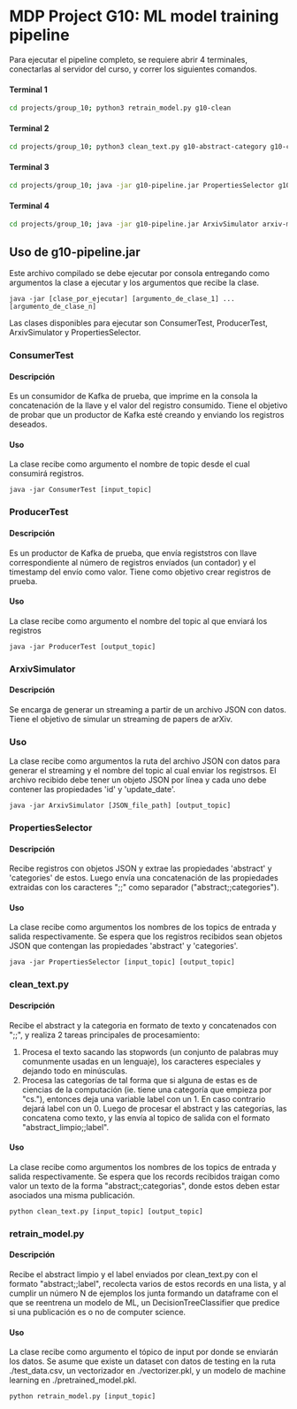 ﻿# MDP Project G10: ML model training pipeline

Para ejecutar el pipeline completo, se requiere abrir 4 terminales, conectarlas al servidor del curso, y correr los siguientes comandos.

#### Terminal 1
```bash
cd projects/group_10; python3 retrain_model.py g10-clean
```

#### Terminal 2
```bash
cd projects/group_10; python3 clean_text.py g10-abstract-category g10-clean
```

#### Terminal 3
```bash
cd projects/group_10; java -jar g10-pipeline.jar PropertiesSelector g10-papers g10-abstract-category
```

#### Terminal 4
```bash
cd projects/group_10; java -jar g10-pipeline.jar ArxivSimulator arxiv-metadata-oai-snapshot.json g10-papers
```

## Uso de g10-pipeline.jar
Este archivo compilado se debe ejecutar por consola entregando como argumentos la clase a ejecutar y los argumentos que recibe la clase.
```
java -jar [clase_por_ejecutar] [argumento_de_clase_1] ... [argumento_de_clase_n]
```

Las clases disponibles para ejecutar son ConsumerTest, ProducerTest, ArxivSimulator y PropertiesSelector.

### ConsumerTest
#### Descripción
Es un consumidor de Kafka de prueba, que imprime en la consola la concatenación de la llave y el valor del registro consumido. Tiene el objetivo de probar que un productor de Kafka esté creando y enviando los registros deseados. 
#### Uso
La clase recibe como argumento el nombre de topic desde el cual consumirá registros.

```
java -jar ConsumerTest [input_topic]
```

### ProducerTest
#### Descripción
Es un productor de Kafka de prueba, que envía registstros con llave correspondiente al número de registros envíados (un contador) y el timestamp del envío como valor. Tiene como objetivo crear registros de prueba.
#### Uso
La clase recibe como argumento el nombre del topic al que enviará los registros

```
java -jar ProducerTest [output_topic]
```

### ArxivSimulator
#### Descripción
Se encarga de generar un streaming a partir de un archivo JSON con datos. Tiene el objetivo de simular un streaming de papers de arXiv.
### Uso
La clase recibe como argumentos la ruta del archivo JSON con datos para generar el streaming y el nombre del topic al cual enviar los registrsos. El archivo recibido debe tener un objeto JSON por línea y cada uno debe contener las propiedades 'id' y 'update_date'.

```
java -jar ArxivSimulator [JSON_file_path] [output_topic]
```

### PropertiesSelector
#### Descripción
Recibe registros con objetos JSON y extrae las propiedades 'abstract' y 'categories' de estos. Luego envía una concatenación de las propiedades extraidas con los caracteres ";;" como separador ("abstract;;categories").
#### Uso
La clase recibe como argumentos los nombres de los topics de entrada y salida respectivamente. Se espera que los registros recibidos sean objetos JSON que contengan las propiedades 'abstract' y 'categories'.
```
java -jar PropertiesSelector [input_topic] [output_topic]
```

### clean_text.py
#### Descripción
Recibe el abstract y la categoria en formato de texto y concatenados con ";;", y realiza 2 tareas principales de procesamiento:
1. Procesa el texto sacando las stopwords (un conjunto de palabras muy comunmente usadas en un lenguaje), los caracteres especiales y dejando todo en minúsculas.
2. Procesa las categorías de tal forma que si alguna de estas es de ciencias de la computación (ie. tiene una categoría que empieza por "cs."), entonces deja una variable label con un 1. En caso contrario dejará label con un 0.
Luego de procesar el abstract y las categorías, las concatena como texto, y las envía al topico de salida con el formato "abstract_limpio;;label".
#### Uso
La clase recibe como argumentos los nombres de los topics de entrada y salida respectivamente. Se espera que los records recibidos traigan como valor un texto de la forma "abstract;;categorias", donde estos deben estar asociados una misma publicación.
```
python clean_text.py [input_topic] [output_topic]
```

### retrain_model.py
#### Descripción
Recibe el abstract limpio y el label enviados por clean_text.py con el formato "abstract;;label", recolecta varios de estos records en una lista, y al cumplir un número N de ejemplos los junta formando un dataframe con el que se reentrena un modelo de ML, un DecisionTreeClassifier que predice si una publicación es o no de computer science.
#### Uso
La clase recibe como argumento el tópico de input por donde se enviarán los datos. Se asume que existe un dataset con datos de testing en la ruta ./test_data.csv, un vectorizador en ./vectorizer.pkl, y un modelo de machine learning en ./pretrained_model.pkl.
```
python retrain_model.py [input_topic]
```
